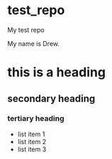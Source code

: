 # test_repo
My test repo

My name is Drew. 

# this is a heading
## secondary heading
### tertiary heading

* list item 1
* list item 2
* list item 3
